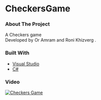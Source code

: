 # CheckersGame
### About The Project

A Checkers game 
<br />
Developed by Or Amram and Roni Khizverg .

### Built With

* [Visual Studio](https://visualstudio.microsoft.com/)
* [C#](https://docs.microsoft.com/en-us/dotnet/csharp/)



### Video

[![Checkers Game](https://img.youtube.com/vi/8vdxVruE0Xw/0.jpg)](https://youtu.be/8vdxVruE0Xw "Checkers Game")
